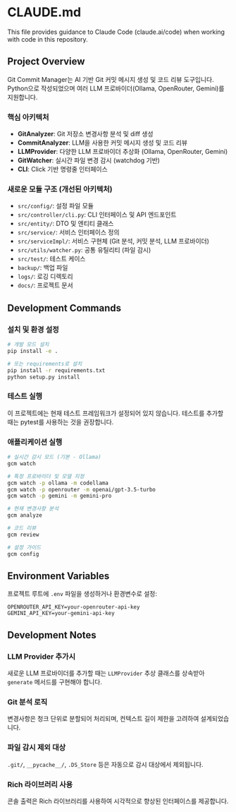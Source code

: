 # CLAUDE.md

This file provides guidance to Claude Code (claude.ai/code) when working with code in this repository.

## Project Overview

Git Commit Manager는 AI 기반 Git 커밋 메시지 생성 및 코드 리뷰 도구입니다. Python으로 작성되었으며 여러 LLM 프로바이더(Ollama, OpenRouter, Gemini)를 지원합니다.

### 핵심 아키텍처

- **GitAnalyzer**: Git 저장소 변경사항 분석 및 diff 생성
- **CommitAnalyzer**: LLM을 사용한 커밋 메시지 생성 및 코드 리뷰
- **LLMProvider**: 다양한 LLM 프로바이더 추상화 (Ollama, OpenRouter, Gemini)
- **GitWatcher**: 실시간 파일 변경 감시 (watchdog 기반)
- **CLI**: Click 기반 명령줄 인터페이스

### 새로운 모듈 구조 (개선된 아키텍처)

- `src/config/`: 설정 파일 모듈
- `src/controller/cli.py`: CLI 인터페이스 및 API 엔드포인트
- `src/entity/`: DTO 및 엔티티 클래스
- `src/service/`: 서비스 인터페이스 정의
- `src/serviceImpl/`: 서비스 구현체 (Git 분석, 커밋 분석, LLM 프로바이더)
- `src/utils/watcher.py`: 공통 유틸리티 (파일 감시)
- `src/test/`: 테스트 케이스
- `backup/`: 백업 파일
- `logs/`: 로깅 디렉토리
- `docs/`: 프로젝트 문서

## Development Commands

### 설치 및 환경 설정
```bash
# 개발 모드 설치
pip install -e .

# 또는 requirements로 설치
pip install -r requirements.txt
python setup.py install
```

### 테스트 실행
이 프로젝트에는 현재 테스트 프레임워크가 설정되어 있지 않습니다. 테스트를 추가할 때는 pytest를 사용하는 것을 권장합니다.

### 애플리케이션 실행
```bash
# 실시간 감시 모드 (기본 - Ollama)
gcm watch

# 특정 프로바이더 및 모델 지정
gcm watch -p ollama -m codellama
gcm watch -p openrouter -m openai/gpt-3.5-turbo
gcm watch -p gemini -m gemini-pro

# 현재 변경사항 분석
gcm analyze

# 코드 리뷰
gcm review

# 설정 가이드
gcm config
```

## Environment Variables

프로젝트 루트에 `.env` 파일을 생성하거나 환경변수로 설정:

```
OPENROUTER_API_KEY=your-openrouter-api-key
GEMINI_API_KEY=your-gemini-api-key
```

## Development Notes

### LLM Provider 추가시
새로운 LLM 프로바이더를 추가할 때는 `LLMProvider` 추상 클래스를 상속받아 `generate` 메서드를 구현해야 합니다.

### Git 분석 로직
변경사항은 청크 단위로 분할되어 처리되며, 컨텍스트 길이 제한을 고려하여 설계되었습니다.

### 파일 감시 제외 대상
`.git/`, `__pycache__/`, `.DS_Store` 등은 자동으로 감시 대상에서 제외됩니다.

### Rich 라이브러리 사용
콘솔 출력은 Rich 라이브러리를 사용하여 시각적으로 향상된 인터페이스를 제공합니다.